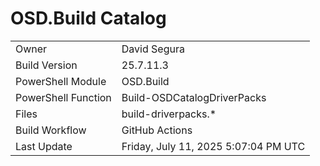 ﻿# OSD.Build Catalog

| | |
|-|-|
| Owner | David Segura |
| Build Version | 25.7.11.3 |
| PowerShell Module | OSD.Build |
| PowerShell Function | Build-OSDCatalogDriverPacks |
| Files | build-driverpacks.* |
| Build Workflow | GitHub Actions |
| Last Update | Friday, July 11, 2025 5:07:04 PM UTC |
